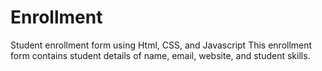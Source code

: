 # Enrollment
Student enrollment form using Html, CSS, and Javascript
This enrollment form contains student details of name, email, website, and student skills.
